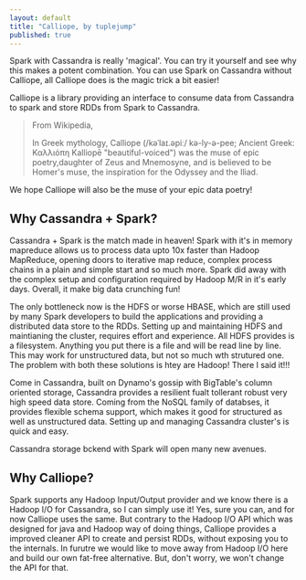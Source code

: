 ```yaml
---
layout: default
title: "Calliope, by tuplejump"
published: true
---
```


Spark with Cassandra is really 'magical'. You can try it yourself and see why this makes a potent combination. You can use Spark on Cassandra without Calliope, all Calliope does is the magic trick a bit easier!

Calliope is a library providing an interface to consume data from Cassandra to spark and store RDDs from Spark to Cassandra.

> From Wikipedia,
>
> In Greek mythology, Calliope (/kəˈlaɪ.əpiː/ kə-ly-ə-pee; Ancient Greek: Καλλιόπη Kalliopē "beautiful-voiced") was the muse of epic poetry,daughter of Zeus and Mnemosyne, and is believed to be Homer's muse, the inspiration for the Odyssey and the Iliad.

We hope Calliope will also be the muse of your epic data poetry! 

## Why Cassandra + Spark?
Cassandra + Spark is the match made in heaven! Spark with it's in memory mapreduce allows us to process data upto 10x faster than Hadoop MapReduce, opening doors to iterative map reduce, complex process chains in a plain and simple start and so much more. Spark did away with the complex setup and configuration required by Hadoop M/R in it's early days. Overall, it make big data crunching fun!

The only bottleneck now is the HDFS or worse HBASE, which are still used by many Spark developers to build the applications and providing a distributed data store to the RDDs. Setting up and maintaining HDFS and maintianing the cluster, requires effort and experience. All HDFS provides is a filesystem. Anything you put there is a file and will be read line by line. This may work for unstructured data, but not so much wth strutured one. The problem with both these solutions is htey are Hadoop! There I said it!!!

Come in Cassandra, built on Dynamo's gossip with BigTable's column oriented storage, Cassandra provides a resilient fualt tollerant robust very high speed data store. Coming from the NoSQL family of databses, it provides flexible schema support, which makes it good for structured as well as unstructured data. Setting up and managing Cassandra cluster's is quick and easy.

Cassandra storage bckend with Spark will open many new avenues.

## Why Calliope?
Spark supports any Hadoop Input/Output provider and we know there is a Hadoop I/O for Cassandra, so I can simply use it! 
Yes, sure you can, and for now Calliope uses the same. But contrary to the Hadoop I/O API which was designed for java and Hadoop way of doing things, Calliope provides a improved cleaner API to create and persist RDDs, without exposing you to the internals. In furutre we would like to move away from Hadoop I/O here and build our own fat-free alternative. But, don't worry, we won't change the API for that.